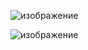 ![изображение](https://github.com/1uciuszzz/model-clip/assets/50418607/f8e29ea6-aedd-4187-9dde-5a41e1a96dcb)

![изображение](https://github.com/1uciuszzz/model-clip/assets/50418607/7e3f9f19-6cc8-4ded-b0e4-06544ee7583b)

